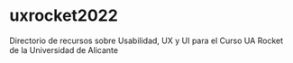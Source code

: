 # uxrocket2022

Directorio de recursos sobre Usabilidad, UX y UI para el Curso UA Rocket de la Universidad de Alicante
